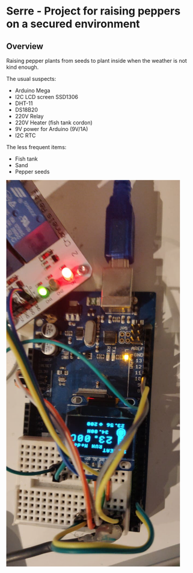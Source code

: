 # Serre - Project for raising peppers on a secured environment

## Overview

Raising pepper plants from seeds to plant inside when the weather is not kind enough.

The usual suspects:
- Arduino Mega
- I2C LCD screen SSD1306
- DHT-11
- DS18B20
- 220V Relay
- 220V Heater (fish tank cordon)
- 9V power for Arduino (9V/1A)
- I2C RTC

The less frequent items:
- Fish tank
- Sand
- Pepper seeds

![alt text](./img1.png)

